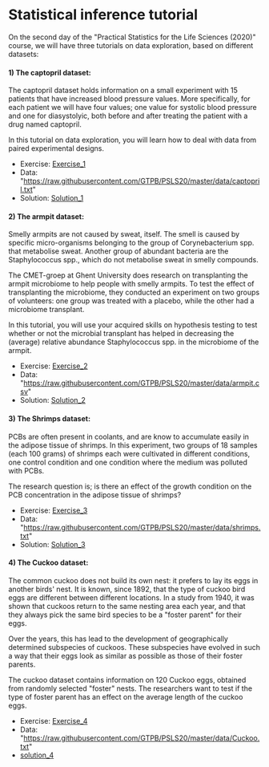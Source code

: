 # Statistical inference tutorial

On the second day of the "Practical Statistics for the Life Sciences (2020)" course, we will have three tutorials on data exploration, based on different datasets:

#### 1) The captopril dataset:

The captopril dataset holds information on a small experiment with 15 patients that have increased blood pressure values. 
More specifically, for each patient we will have four values; one value for systolic blood pressure and one for diasystolyic,
both before and after treating the patient with a drug named captopril.

In this tutorial on data exploration, you will learn how to deal with data from paired experimental designs.

- Exercise: [Exercise_1](./05-Hypothesis-testing-captopril-half.html)
- Data: "https://raw.githubusercontent.com/GTPB/PSLS20/master/data/captopril.txt"
- Solution: [Solution_1](./05-Hypothesis-testing-captopril.html)


#### 2) The armpit dataset:

Smelly armpits are not caused by sweat, itself. The smell is caused by specific micro-organisms belonging to the group of
Corynebacterium spp. that metabolise sweat. Another group of abundant bacteria are the Staphylococcus spp.,
which do not metabolise sweat in smelly compounds.

The CMET-groep at Ghent University does research on transplanting the armpit microbiome to help people with smelly armpits.
To test the effect of transplanting the microbiome, they conducted an experiment on two groups of volunteers: one group was
treated with a placebo, while the other had a microbiome transplant. 

In this tutorial, you will use your acquired skills on hypothesis testing to test whether or not the microbial transplant
has helped in decreasing the (average) relative abundance Staphylococcus spp. in the microbiome of the armpit.

- Exercise: [Exercise_2](./05-Hypothesis-testing-armpit-half.html)
- Data: "https://raw.githubusercontent.com/GTPB/PSLS20/master/data/armpit.csv"
- Solution: [Solution_2](./05-Hypothesis-testing-armpit.html)


#### 3) The Shrimps dataset:

PCBs are often present in coolants, and are know to accumulate easily in the adipose tissue of shrimps. In this experiment, two
groups of 18 samples (each 100 grams) of shrimps each were cultivated in different conditions, one control condition and one condition 
where the medium was polluted with PCBs. 

The research question is; is there an effect of the  growth condition on the PCB concentration in the adipose tissue of shrimps?

- Exercise: [Exercise_3](05-Non-parametric-shrimps-half.html)
- Data: "https://raw.githubusercontent.com/GTPB/PSLS20/master/data/shrimps.txt"
- Solution: [Solution_3](./05-Non-parametric-shrimps.html)


#### 4) The Cuckoo dataset:

The common cuckoo does not build its own nest: it prefers to lay its eggs in another birds' nest. It is known, since 1892,
that the type of cuckoo bird eggs are different between different locations. In a study from 1940, it was shown that cuckoos return
to the same nesting area each year, and that they always pick the same bird species to be a "foster parent" for their eggs.

Over the years, this has lead to the development of geographically determined subspecies of cuckoos. These subspecies have evolved in
such a way that their eggs look as similar as possible as those of their foster parents.

The cuckoo dataset contains information on 120 Cuckoo eggs, obtained from randomly selected "foster" nests.
The researchers want to test if the type of foster parent has an effect on the average length of the cuckoo eggs. 

- Exercise: [Exercise_4](./05-Hypothesis-testing-cuckoo-half.html)
- Data: "https://raw.githubusercontent.com/GTPB/PSLS20/master/data/Cuckoo.txt"
- [solution_4](./05-Hypothesis-testing-cuckoo.html)






